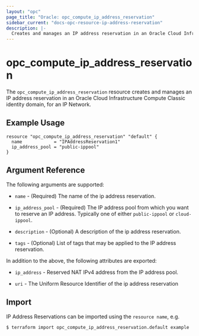 ```yaml
---
layout: "opc"
page_title: "Oracle: opc_compute_ip_address_reservation"
sidebar_current: "docs-opc-resource-ip-address-reservation"
description: |-
  Creates and manages an IP address reservation in an Oracle Cloud Infrastructure Compute Classic identity domain for an IP Network.
---
```


# opc\_compute\_ip\_address\_reservation

The ``opc_compute_ip_address_reservation`` resource creates and manages an IP address reservation in an Oracle Cloud Infrastructure Compute Classic identity domain, for an IP Network.

## Example Usage

```hcl
resource "opc_compute_ip_address_reservation" "default" {
  name            = "IPAddressReservation1"
  ip_address_pool = "public-ippool"
}
```

## Argument Reference

The following arguments are supported:

* `name` - (Required) The name of the ip address reservation.

* `ip_address_pool` - (Required) The IP address pool from which you want to reserve an IP address. Typically one of either `public-ippool` or `cloud-ippool`.

* `description` - (Optional) A description of the ip address reservation.

* `tags` - (Optional) List of tags that may be applied to the IP address reservation.

In addition to the above, the following attributes are exported:

* `ip_address` - Reserved NAT IPv4 address from the IP address pool.

* `uri` - The Uniform Resource Identifier of the ip address reservation

## Import

IP Address Reservations can be imported using the `resource name`, e.g.

```shell
$ terraform import opc_compute_ip_address_reservation.default example
```
